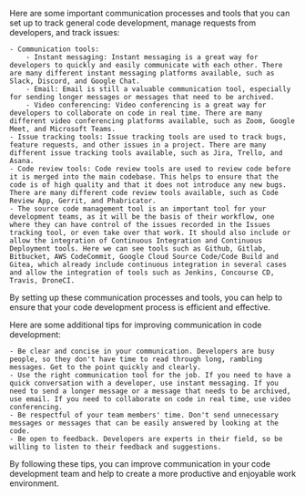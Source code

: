 Here are some important communication processes and tools that you can set up to track general code development, manage requests from developers, and track issues:

    - Communication tools:
        - Instant messaging: Instant messaging is a great way for developers to quickly and easily communicate with each other. There are many different instant messaging platforms available, such as Slack, Discord, and Google Chat.
        - Email: Email is still a valuable communication tool, especially for sending longer messages or messages that need to be archived.
        - Video conferencing: Video conferencing is a great way for developers to collaborate on code in real time. There are many different video conferencing platforms available, such as Zoom, Google Meet, and Microsoft Teams.
    - Issue tracking tools: Issue tracking tools are used to track bugs, feature requests, and other issues in a project. There are many different issue tracking tools available, such as Jira, Trello, and Asana.
    - Code review tools: Code review tools are used to review code before it is merged into the main codebase. This helps to ensure that the code is of high quality and that it does not introduce any new bugs. There are many different code review tools available, such as Code Review App, Gerrit, and Phabricator.
    - The source code management tool is an important tool for your development teams, as it will be the basis of their workflow, one where they can have control of the issues recorded in the Issues tracking tool, or even take over that work. It should also include or allow the integration of Continuous Integration and Continuous Deployment tools. Here we can see tools such as Github, Gitlab, Bitbucket, AWS CodeCommit, Google Cloud Source Code/Code Build and Gitea, which already include continuous integration in several cases and allow the integration of tools such as Jenkins, Concourse CD, Travis, DroneCI.

By setting up these communication processes and tools, you can help to ensure that your code development process is efficient and effective.

Here are some additional tips for improving communication in code development:

    - Be clear and concise in your communication. Developers are busy people, so they don't have time to read through long, rambling messages. Get to the point quickly and clearly.
    - Use the right communication tool for the job. If you need to have a quick conversation with a developer, use instant messaging. If you need to send a longer message or a message that needs to be archived, use email. If you need to collaborate on code in real time, use video conferencing.
    - Be respectful of your team members' time. Don't send unnecessary messages or messages that can be easily answered by looking at the code.
    - Be open to feedback. Developers are experts in their field, so be willing to listen to their feedback and suggestions.

By following these tips, you can improve communication in your code development team and help to create a more productive and enjoyable work environment.
